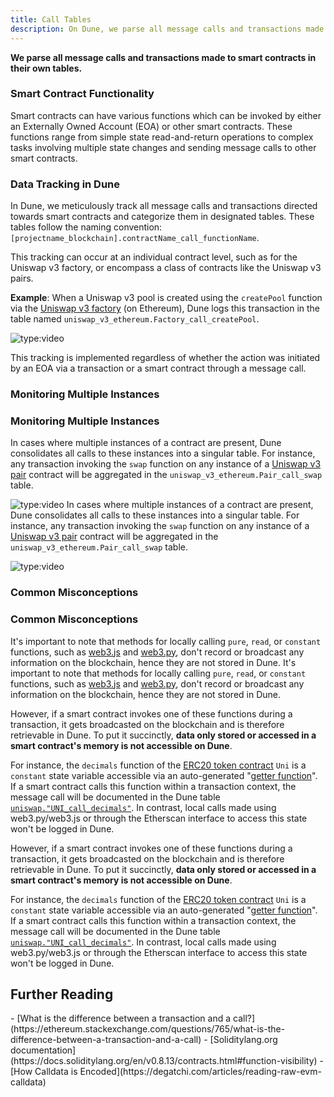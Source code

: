 ```yaml
---
title: Call Tables
description: On Dune, we parse all message calls and transactions made to smart contracts in their own tables.
---
```


**We parse all message calls and transactions made to smart contracts in their own tables.**

### Smart Contract Functionality

Smart contracts can have various functions which can be invoked by either an Externally Owned Account (EOA) or other smart contracts. These functions range from simple state read-and-return operations to complex tasks involving multiple state changes and sending message calls to other smart contracts.

### Data Tracking in Dune

In Dune, we meticulously track all message calls and transactions directed towards smart contracts and categorize them in designated tables. These tables follow the naming convention: `[projectname_blockchain].contractName_call_functionName`.

This tracking can occur at an individual contract level, such as for the Uniswap v3 factory, or encompass a class of contracts like the Uniswap v3 pairs.

**Example**: When a Uniswap v3 pool is created using the `createPool` function via the [Uniswap v3 factory](https://etherscan.io/address/0x1f98431c8ad98523631ae4a59f267346ea31f984#code) (on Ethereum), Dune logs this transaction in the table named `uniswap_v3_ethereum.Factory_call_createPool`.

![type:video](https://dune.com/embeds/3032985/5041726)

This tracking is implemented regardless of whether the action was initiated by an EOA via a transaction or a smart contract through a message call.

### Monitoring Multiple Instances
### Monitoring Multiple Instances

In cases where multiple instances of a contract are present, Dune consolidates all calls to these instances into a singular table. For instance, any transaction invoking the `swap` function on any instance of a [Uniswap v3 pair](https://etherscan.io/address/0x8f8ef111b67c04eb1641f5ff19ee54cda062f163#writeContract) contract will be aggregated in the `uniswap_v3_ethereum.Pair_call_swap` table.

![type:video](https://dune.com/embeds/3032979/5041712)
In cases where multiple instances of a contract are present, Dune consolidates all calls to these instances into a singular table. For instance, any transaction invoking the `swap` function on any instance of a [Uniswap v3 pair](https://etherscan.io/address/0x8f8ef111b67c04eb1641f5ff19ee54cda062f163#writeContract) contract will be aggregated in the `uniswap_v3_ethereum.Pair_call_swap` table.

![type:video](https://dune.com/embeds/3032979/5041712)

### Common Misconceptions
### Common Misconceptions

It's important to note that methods for locally calling `pure`, `read`, or `constant` functions, such as [web3.js](https://web3js.readthedocs.io) and [web3.py](https://web3py.readthedocs.io/en/stable), don't record or broadcast any information on the blockchain, hence they are not stored in Dune.
It's important to note that methods for locally calling `pure`, `read`, or `constant` functions, such as [web3.js](https://web3js.readthedocs.io) and [web3.py](https://web3py.readthedocs.io/en/stable), don't record or broadcast any information on the blockchain, hence they are not stored in Dune.

However, if a smart contract invokes one of these functions during a transaction, it gets broadcasted on the blockchain and is therefore retrievable in Dune. To put it succinctly, **data only stored or accessed in a smart contract's memory is not accessible on Dune**.

For instance, the `decimals` function of the [ERC20 token contract](https://etherscan.io/token/0x1f9840a85d5af5bf1d1762f925bdaddc4201f984#readContract) `Uni` is a `constant` state variable accessible via an auto-generated "[getter function](https://docs.soliditylang.org/en/v0.7.4/contracts.html#getter-functions)". If a smart contract calls this function within a transaction context, the message call will be documented in the Dune table [`uniswap."UNI_call_decimals"`](https://dune.com/queries/741354). In contrast, local calls made using web3.py/web3.js or through the Etherscan interface to access this state won't be logged in Dune.

However, if a smart contract invokes one of these functions during a transaction, it gets broadcasted on the blockchain and is therefore retrievable in Dune. To put it succinctly, **data only stored or accessed in a smart contract's memory is not accessible on Dune**.

For instance, the `decimals` function of the [ERC20 token contract](https://etherscan.io/token/0x1f9840a85d5af5bf1d1762f925bdaddc4201f984#readContract) `Uni` is a `constant` state variable accessible via an auto-generated "[getter function](https://docs.soliditylang.org/en/v0.7.4/contracts.html#getter-functions)". If a smart contract calls this function within a transaction context, the message call will be documented in the Dune table [`uniswap."UNI_call_decimals"`](https://dune.com/queries/741354). In contrast, local calls made using web3.py/web3.js or through the Etherscan interface to access this state won't be logged in Dune.


## Further Reading

<div class="cards grid" markdown>
- [What is the difference between a transaction and a call?](https://ethereum.stackexchange.com/questions/765/what-is-the-difference-between-a-transaction-and-a-call)
- [Soliditylang.org documentation](https://docs.soliditylang.org/en/v0.8.13/contracts.html#function-visibility)
- [How Calldata is Encoded](https://degatchi.com/articles/reading-raw-evm-calldata)
</div>